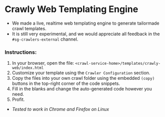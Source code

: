 # Crawly Web Templating Engine

* We made a live, realtime web templating engine to generate tailormade crawl templates.
* It is still very experimental, and we would appreciate all feedback in the `#sg-crawlers-external` channel.

### Instructions:
1. In your browser, open the file: `<crawl-service-home>/templates/crawly-web/index.html`
1. Customize your template using the `Crawler Configuration` section.
1. Copy the files into your own crawl folder using the embedded `(copy)` buttons in the top-right corner of the code snippets.
1. Fill in the blanks and change the auto-generated code however you need.
1. Profit.

* _Tested to work in Chrome and Firefox on Linux_